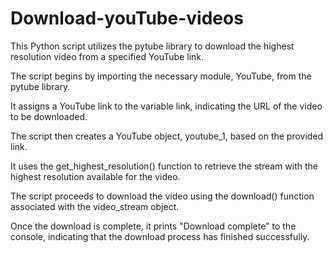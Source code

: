 # Download-youTube-videos
This Python script utilizes the pytube library to download the highest resolution video from a specified YouTube link.

The script begins by importing the necessary module, YouTube, from the pytube library.

It assigns a YouTube link to the variable link, indicating the URL of the video to be downloaded.

The script then creates a YouTube object, youtube_1, based on the provided link.

It uses the get_highest_resolution() function to retrieve the stream with the highest resolution available for the video.

The script proceeds to download the video using the download() function associated with the video_stream object.

Once the download is complete, it prints "Download complete" to the console, indicating that the download process has finished successfully.
